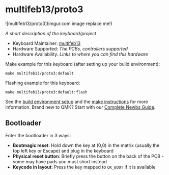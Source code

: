 # multifeb13/proto3

![multifeb13/proto3](imgur.com image replace me!)

*A short description of the keyboard/project*

* Keyboard Maintainer: [multifeb13](https://github.com/multifeb13)
* Hardware Supported: *The PCBs, controllers supported*
* Hardware Availability: *Links to where you can find this hardware*

Make example for this keyboard (after setting up your build environment):

    make multifeb13/proto3:default

Flashing example for this keyboard:

    make multifeb13/proto3:default:flash

See the [build environment setup](https://docs.qmk.fm/#/getting_started_build_tools) and the [make instructions](https://docs.qmk.fm/#/getting_started_make_guide) for more information. Brand new to QMK? Start with our [Complete Newbs Guide](https://docs.qmk.fm/#/newbs).

## Bootloader

Enter the bootloader in 3 ways:

* **Bootmagic reset**: Hold down the key at (0,0) in the matrix (usually the top left key or Escape) and plug in the keyboard
* **Physical reset button**: Briefly press the button on the back of the PCB - some may have pads you must short instead
* **Keycode in layout**: Press the key mapped to `QK_BOOT` if it is available
